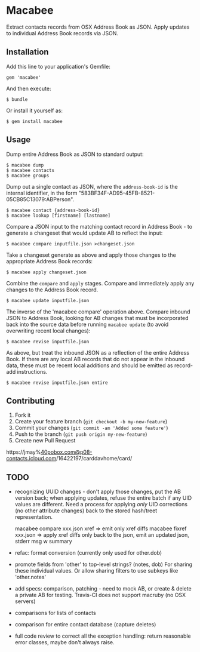 # Macabee

Extract contacts records from OSX Address Book as JSON. Apply updates to individual Address Book records via JSON.

## Installation

Add this line to your application's Gemfile:

    gem 'macabee'

And then execute:

    $ bundle

Or install it yourself as:

    $ gem install macabee

## Usage

Dump entire Address Book as JSON to standard output:

    $ macabee dump
    $ macabee contacts
    $ macabee groups

Dump out a single contact as JSON, where the `address-book-id` is the internal identifier, in the form "583BF34F-AD95-45FB-8521-05CB85C13079:ABPerson".

    $ macabee contact {address-book-id}
    $ macabee lookup [firstname] [lastname]

Compare a JSON input to the matching contact record in Address Book - to generate a changeset that would update AB to reflect the input:

    $ macabee compare inputfile.json >changeset.json

Take a changeset generate as above and apply those changes to the appropriate Address Book records:

    $ macabee apply changeset.json

Combine the `compare` and `apply` stages. Compare and immediately apply any changes to the Address Book record.

    $ macabee update inputfile.json

The inverse of the 'macabee compare' operation above. Compare inbound JSON to Address Book, looking for AB changes that must be incorporated back into the source data before running `macabee update` (to avoid overwriting recent local changes):

    $ macabee revise inputfile.json

As above, but treat the inbound JSON as a reflection of the entire Address Book. If there are any local AB records that do not appear in the inbound data, these must be recent local additions and should be emitted as record-add instructions.

    $ macabee revise inputfile.json entire


## Contributing

1. Fork it
2. Create your feature branch (`git checkout -b my-new-feature`)
3. Commit your changes (`git commit -am 'Added some feature'`)
4. Push to the branch (`git push origin my-new-feature`)
5. Create new Pull Request

https://jmay%40pobox.com@p08-contacts.icloud.com/16422197/carddavhome/card/

## TODO

* recognizing UUID changes - don't apply those changes, put the AB version back; when applying updates, refuse the entire batch if any UID values are different. Need a process for applying *only* UID corrections (no other attribute changes) back to the stored hash/treet representation.

  macabee compare xxx.json xref => emit only xref diffs
  macabee fixref xxx.json => apply xref diffs only back to the json, emit an updated json, stderr msg w summary

* refac: format conversion (currently only used for other.dob)
* promote fields from 'other' to top-level strings? (notes, dob) For sharing these individual values. Or allow sharing filters to use subkeys like 'other.notes'
* add specs: comparison, patching - need to mock AB, or create & delete a private AB for testing. Travis-CI does not support macruby (no OSX servers)
* comparisons for lists of contacts
* comparison for entire contact database (capture deletes)
* full code review to correct all the exception handling: return reasonable error classes, maybe don't always raise.
